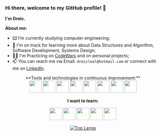 ### Hi there, welcome to my GitHub profile! 👋


**I'm Dreic.**



**About me:**
- ⌨️ I’m currently studying computer engineering;
- 🌱 I'm on track for learning more about Data Structures and Algorithm, Software Development, Systems Design;
- 👨‍💻 I'm Practicing on [CodeWars](https://www.codewars.com/users/DreicLeal) and on personal projects;
- 📫 You can reach me via Email: ```dreicleal@hotmail.com``` or connect with me on [LinkedIn](https://www.linkedin.com/in/dreicleal/).


<div align="center">
**Tools and technologies in continuous improvement:**

<div>
          <img src="https://cdn.jsdelivr.net/gh/devicons/devicon/icons/html5/html5-plain-wordmark.svg" width="40" height="40"/>
          <img src="https://cdn.jsdelivr.net/gh/devicons/devicon/icons/javascript/javascript-plain.svg" width="40" height="40"/>
          <img src="https://cdn.jsdelivr.net/gh/devicons/devicon/icons/css3/css3-plain-wordmark.svg" width="40" height="40"/>
          <img src="https://cdn.jsdelivr.net/gh/devicons/devicon/icons/react/react-original.svg" width="40" height="40"/>
          <img src="https://cdn.jsdelivr.net/gh/devicons/devicon/icons/typescript/typescript-plain.svg" width="40" height="40"/>
          <img src="https://cdn.jsdelivr.net/gh/devicons/devicon/icons/postgresql/postgresql-original.svg" width="40" height="40"/>
          <img src="https://cdn.jsdelivr.net/gh/devicons/devicon/icons/express/express-original.svg" width="40" height="40"/>
          <img src="https://cdn.jsdelivr.net/gh/devicons/devicon/icons/git/git-original.svg" width="40" height="40"/>          
</div>

**I want to learn:**
          
<div>
          <img src="https://cdn.jsdelivr.net/gh/devicons/devicon/icons/python/python-original.svg" width="40" height="40" />
          <img src="https://cdn.jsdelivr.net/gh/devicons/devicon/icons/swift/swift-original.svg" width="40" height="40"/>
          <img src="https://cdn.jsdelivr.net/gh/devicons/devicon/icons/cplusplus/cplusplus-plain.svg" width="40" height="40"/>
          <img src="https://cdn.jsdelivr.net/gh/devicons/devicon/icons/java/java-original.svg" width="40" height="40"/>
          <img src="https://cdn.jsdelivr.net/gh/devicons/devicon/icons/angularjs/angularjs-plain.svg" width="40" height="40"/>
</div>


          

[![Top Langs](https://github-readme-stats.vercel.app/api/top-langs/?username=DreicLeal&layout=compact)](https://github.com/DreicLeal/github-readme-stats)
</div>
          
